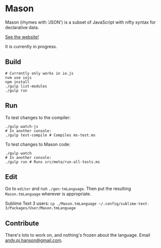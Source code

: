 # Mason

Mason (rhymes with 'JSON') is a subset of JavaScript with nifty syntax for declarative data.

[See the website!](http://andy-hanson.github.io/mason)

It is currently in progress.


## Build

	# Currently only works in io.js
	nvm use iojs
	npm install
	./gulp list-modules
	./gulp run


## Run

To test changes to the compiler:

	./gulp watch-js
	# In another console:
	./gulp test-compile # Compiles ms-test.ms

To test changes to Mason code:

	./gulp watch
	# In another console:
	./gulp run # Runs src/meta/run-all-tests.ms


## Edit

Go to `editor` and run `./gen-tmLanguage`.
Then put the resulting `Mason.tmLanguage` wherever is appropriate.

Sublime Text 3 users: `cp ./Mason.tmLanguage ~/.config/sublime-text-3/Packages/User/Mason.tmLanguage`


## Contribute

There's lots to work on, and nothing's frozen about the language.
Email <andy.pj.hanson@gmail.com>.
